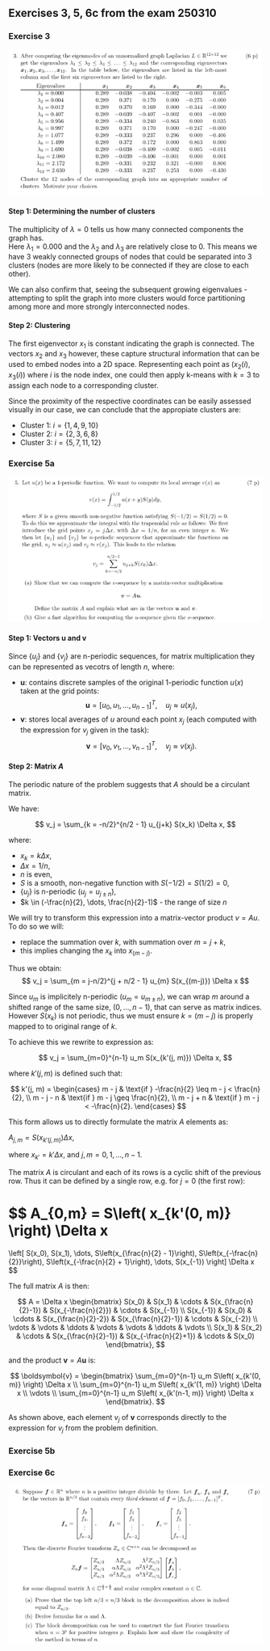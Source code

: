 ## Exercises 3, 5, 6c from the exam 250310

### Exercise 3

![After computing...](image.png)

#### Step 1: Determining the number of clusters
The multiplicity of $\lambda = 0$ tells us how many connected components the graph has.    
Here $\lambda_1 = 0.000$ and the $\lambda_2$ and $\lambda_3$ are relatively close to $0$. This means we have $3$ weakly connected groups of nodes that could be separated into $3$ clusters (nodes are more likely to be connected if they are close to each other). 

We can also confirm that, seeing the subsequent growing eigenvalues - attempting to split the graph into more clusters would force partitioning among more and more strongly interconnected nodes. 

#### Step 2: Clustering
The first eigenvector $x_1$ is constant indicating the graph is connected. The vectors $x_2$ and $x_3$ however, these capture structural information that can be used to embed nodes into a 2D space. Representing each point as $(x_2(i), x_3(i))$ where $i$ is the node index, one could then apply k-means with $k=3$ to assign each node to a corresponding cluster.

Since the proximity of the respective coordinates can be easily assessed visually in our case, we can conclude that the appropiate clusters are:
- Cluster 1: $i = \{1, 4, 9, 10\}$
- Cluster 2: $i = \{2,3,6,8\}$
- Cluster 3: $i = \{5,7,11,12\}$

### Exercise 5a

![alt text](image-1.png)

#### Step 1: Vectors $\boldsymbol{u}$ and $\boldsymbol{v}$
Since $\{u_j\}$ and $\{v_j\}$ are n-periodic sequences, for matrix multiplication they can be represented as vecotrs of length $n$,
where:
- $\boldsymbol{u}$: contains discrete samples of the original 1-periodic function $u(x)$ taken at the grid points:
$$
\boldsymbol{u} = [u_0, u_1, \dots, u_{n-1}]^T, \quad u_j \approx u(x_j),  
$$
- $\boldsymbol{v}$: stores local averages of $u$ around each point $x_j$ (each computed with the expression for $v_j$ given in the task):
$$
\boldsymbol{v} = [v_0, v_1, \dots, v_{n-1}]^T, \quad v_j \approx v(x_j).  
$$

#### Step 2: Matrix $A$
The periodic nature of the problem suggests that $A$ should be a circulant matrix.       

We have:

$$
v_j = \sum_{k = -n/2}^{n/2 - 1} u_{j+k} S(x_k) \Delta x,
$$

where: 
- $x_k = k \Delta x$, 
- $\Delta x = 1/n$, 
- $n$ is even, 
- $S$ is a smooth, non-negative function with $S(-1/2) = S(1/2) = 0$, 
- $\{u_j\}$ is n-periodic ($u_j = u_{j \pm n}$),
- $k \in (-\frac{n}{2}, \dots, \frac{n}{2}-1)$ - the range of size $n$ 

We will try to transform this expression into a matrix-vector product $v=Au$. To do so we will:
- replace the summation over $k$, with summation over $m = j+k$,
- this implies changing the $x_k$ into $x_{(m-j)}$.

Thus we obtain:
$$
v_j = \sum_{m = j-n/2}^{j + n/2 - 1} u_{m} S(x_{(m-j)}) \Delta x
$$

Since $u_m$ is implicitely n-periodic ($u_m = u_{m \pm n}$), we can wrap $m$ around a shifted range of the same size, $(0, \dots, n-1)$, that can serve as matrix indices. However $S(x_k)$ is not periodic, thus we must ensure $k=(m-j)$ is properly mapped to to original range of $k$.

To achieve this we rewrite to expression as:

$$
v_j = \sum_{m=0}^{n-1} u_m S(x_{k'(j, m)}) \Delta x,
$$

where $k'(j, m)$ is defined such that:

$$
k'(j, m) = 
\begin{cases} 
m - j & \text{if } -\frac{n}{2} \leq m - j < \frac{n}{2}, \\
m - j - n & \text{if } m - j \geq \frac{n}{2}, \\
m - j + n & \text{if } m - j < -\frac{n}{2}.
\end{cases}
$$   

This form allows us to directly formulate the matrix $A$ elements as:

$A_{j,m} = S\left( x_{k'(j, m)} \right) \Delta x$,

where $x_{k'} = k' \Delta x$, and $j, m = 0, 1, \dots, n-1$.

The matrix $A$ is circulant and each of its rows is a cyclic shift of the previous row. Thus it can be defined by a single row, e.g. for $j = 0$ (the first row):

$$
A_{0,m} = S\left( x_{k'(0, m)} \right) \Delta x
=
\left[ S(x_0), S(x_1), \dots, S\left(x_{\frac{n}{2} - 1}\right), S\left(x_{-\frac{n}{2}}\right), S\left(x_{-\frac{n}{2} + 1}\right), \dots, S(x_{-1}) \right] \Delta x
$$

The full matrix $A$ is then:

$$
A = \Delta x \begin{bmatrix}
S(x_0) & S(x_1) & \cdots & S(x_{\frac{n}{2}-1}) & S(x_{-\frac{n}{2}}) & \cdots & S(x_{-1}) \\
S(x_{-1}) & S(x_0) & \cdots & S(x_{\frac{n}{2}-2}) & S(x_{\frac{n}{2}-1}) & \cdots & S(x_{-2}) \\
\vdots & \vdots & \ddots & \vdots & \vdots & \ddots & \vdots \\
S(x_1) & S(x_2) & \cdots & S(x_{\frac{n}{2}-1}) & S(x_{-\frac{n}{2}+1}) & \cdots & S(x_0)
\end{bmatrix},
$$

and the product $\boldsymbol{v} = A \boldsymbol{u}$ is:

$$
\boldsymbol{v} = \begin{bmatrix}
\sum_{m=0}^{n-1} u_m S\left( x_{k'(0, m)} \right) \Delta x \\
\sum_{m=0}^{n-1} u_m S\left( x_{k'(1, m)} \right) \Delta x \\
\vdots \\
\sum_{m=0}^{n-1} u_m S\left( x_{k'(n-1, m)} \right) \Delta x
\end{bmatrix}.
$$

As shown above, each element $v_j$ of $\boldsymbol{v}$ corresponds directly to the expression for $v_j$ from the problem definition.

### Exercise 5b

### Exercise 6c

![alt text](image-2.png)

